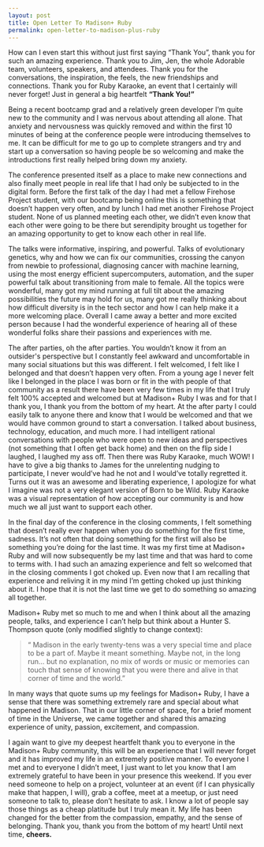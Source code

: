```yaml
---
layout: post
title: Open Letter To Madison+ Ruby
permalink: open-letter-to-madison-plus-ruby
---
```




How can I even start this without just first saying “Thank You”, thank you for such an amazing experience. Thank you to Jim, Jen, the whole Adorable team, volunteers, speakers, and attendees. Thank you for the conversations, the inspiration, the feels, the new friendships and connections. Thank you for Ruby Karaoke, an event that I certainly will never forget! Just in general a big heartfelt **“Thank You!”**

Being a recent bootcamp grad and a relatively green developer I’m quite new to the community and I was nervous about attending all alone. That anxiety and nervousness was quickly removed and within the first 10 minutes of being at the conference people were introducing themselves to me. It can be difficult for me to go up to complete strangers and try and start up a conversation so having people be so welcoming and make the introductions first really helped bring down my anxiety.

The conference presented itself as a place to make new connections and also finally meet people in real life that I had only be subjected to in the digital form. Before the first talk of the day I had met a fellow Firehose Project student, with our bootcamp being online this is something that doesn’t happen very often, and by lunch I had met another Firehose Project student. None of us planned meeting each other, we didn’t even know that each other were going to be there but serendipity brought us together for an amazing opportunity to get to know each other in real life.

The talks were informative, inspiring, and powerful. Talks of evolutionary genetics, why and how we can fix our communities, crossing the canyon from newbie to professional, diagnosing cancer with machine learning, using the most energy efficient supercomputers, automation, and the super powerful talk about transitioning from male to female. All the topics were wonderful, many got my mind running at full tilt about the amazing possibilities the future may hold for us, many got me really thinking about how difficult diversity is in the tech sector and how I can help make it a more welcoming place. Overall I came away a better and more excited person because I had the wonderful experience of hearing all of these wonderful folks share their passions and experiences with me.

The after parties, oh the after parties. You wouldn’t know it from an outsider's perspective but I constantly feel awkward and uncomfortable in many social situations but this was different. I felt welcomed, I felt like I belonged and that doesn’t happen very often. From a young age I never felt like I belonged in the place I was born or fit in the with people of that community as a result there have been very few times in my life that I truly felt 100% accepted and welcomed but at Madison+ Ruby I was and for that I thank you, I thank you from the bottom of my heart. At the after party I could easily talk to anyone there and know that I would be welcomed and that we would have common ground to start a conversation. I talked about business, technology, education, and much more. I had intelligent rational conversations with people who were open to new ideas and perspectives (not something that I often get back home) and then on the flip side I laughed, I laughed my ass off. Then there was Ruby Karaoke, much WOW! I have to give a big thanks to James for the unrelenting nudging to participate, I never would’ve had he not and I would’ve totally regretted it. Turns out it was an awesome and liberating experience, I apologize for what I imagine was not a very elegant version of Born to be Wild. Ruby Karaoke was a visual representation of how accepting our community is and how much we all just want to support each other.

In the final day of the conference in the closing comments, I felt something that doesn’t really ever happen when you do something for the first time, sadness. It’s not often that doing something for the first will also be something you’re doing for the last time. It was my first time at Madison+ Ruby and will now subsequently be my last time and that was hard to come to terms with. I had such an amazing experience and felt so welcomed that in the closing comments I got choked up. Even now that I am recalling that experience and reliving it in my mind I’m getting choked up just thinking about it. I hope that it is not the last time we get to do something so amazing all together.

Madison+ Ruby met so much to me and when I think about all the amazing people, talks, and experience I can’t help but think about a Hunter S. Thompson quote (only modified slightly to change context):

> “ Madison in the early twenty-tens was a very special time and place to be a part of. Maybe it meant something. Maybe not, in the long run… but no explanation, no mix of words or music or memories can touch that sense of knowing that you were there and alive in that corner of time and the world.”

In many ways that quote sums up my feelings for Madison+ Ruby, I have a sense that there was something extremely rare and special about what happened in Madison. That in our little corner of space, for a brief moment of time in the Universe, we came together and shared this amazing experience of unity, passion, excitement, and compassion.

I again want to give my deepest heartfelt thank you to everyone in the Madison+ Ruby community, this will be an experience that I will never forget and it has improved my life in an extremely positive manner. To everyone I met and to everyone I didn’t meet, I just want to let you know that I am extremely grateful to have been in your presence this weekend. If you ever need someone to help on a project, volunteer at an event (if I can physically make that happen, I will), grab a coffee, meet at a meetup, or just need someone to talk to, please don’t hesitate to ask. I know a lot of people say those things as a cheap platitude but I truly mean it. My life has been changed for the better from the compassion, empathy, and the sense of belonging. Thank you, thank you from the bottom of my heart! Until next time, **cheers.**
